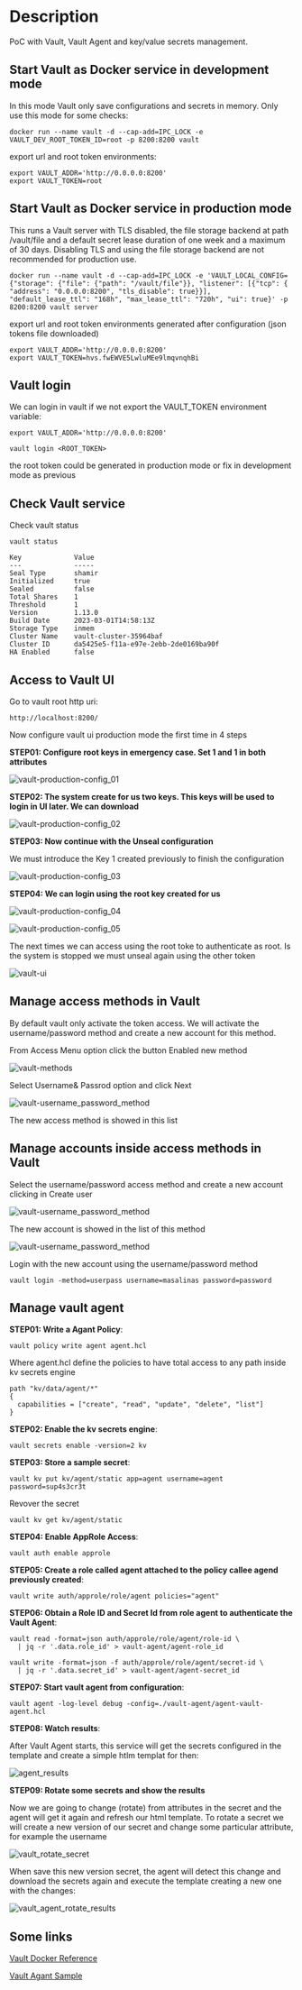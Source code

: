 # Description
PoC with Vault, Vault Agent and key/value secrets management.

## Start Vault as Docker service in development mode

In this mode Vault only save configurations and secrets in memory. Only use this mode for some checks:

```
docker run --name vault -d --cap-add=IPC_LOCK -e VAULT_DEV_ROOT_TOKEN_ID=root -p 8200:8200 vault
```

export url and root token environments:

```
export VAULT_ADDR='http://0.0.0.0:8200'
export VAULT_TOKEN=root
```

## Start Vault as Docker service in production mode

This runs a Vault server with TLS disabled, the file storage backend at path /vault/file and a default secret lease duration of one week and a maximum of 30 days. Disabling TLS and using the file storage backend are not recommended for production use.

```
docker run --name vault -d --cap-add=IPC_LOCK -e 'VAULT_LOCAL_CONFIG={"storage": {"file": {"path": "/vault/file"}}, "listener": [{"tcp": { "address": "0.0.0.0:8200", "tls_disable": true}}], "default_lease_ttl": "168h", "max_lease_ttl": "720h", "ui": true}' -p 8200:8200 vault server
```

export url and root token environments generated after configuration (json tokens file downloaded)

```
export VAULT_ADDR='http://0.0.0.0:8200'
export VAULT_TOKEN=hvs.fwEWVE5LwluMEe9lmqvnqhBi
```

## Vault login

We can login in vault if we not export the VAULT_TOKEN environment variable:

```
export VAULT_ADDR='http://0.0.0.0:8200'

vault login <ROOT_TOKEN>
```

the root token could be generated in production mode or fix in development mode as previous

## Check Vault service

Check vault status

```
vault status

Key             Value
---             -----
Seal Type       shamir
Initialized     true
Sealed          false
Total Shares    1
Threshold       1
Version         1.13.0
Build Date      2023-03-01T14:58:13Z
Storage Type    inmem
Cluster Name    vault-cluster-35964baf
Cluster ID      da5425e5-f11a-e97e-2ebb-2de0169ba90f
HA Enabled      false
```

## Access to Vault UI

Go to vault root http uri:
```
http://localhost:8200/
```

Now configure vault ui production mode the first time in 4 steps

**STEP01: Configure root keys in emergency case. Set 1 and 1 in both attributes**

![vault-production-config_01](captures/vault_production_config_ste01.png)

**STEP02: The system create for us two keys. This keys will be used to login in UI later. We can download**

![vault-production-config_02](captures/vault_production_config_ste02.png)

**STEP03: Now continue with the Unseal configuration**

We must introduce the Key 1 created previously to finish the configuration

![vault-production-config_03](captures/vault_production_config_ste03.png)

**STEP04: We can login using the root key created for us**

![vault-production-config_04](captures/vault_production_config_ste04.png)

![vault-production-config_05](captures/vault_production_config_ste05.png)

The next times we can access using the root toke to authenticate as root. Is the system is stopped we must unseal again using the other token

![vault-ui](captures/vault_ui.png)

## Manage access methods in Vault

By default vault only activate the token access. We will activate the username/password method and create a new account for this method.

From Access Menu option click the button Enabled new method

![vault-methods](captures/vault_methods.png)

Select Username& Passrod option and click Next

![vault-username_password_method](captures/vault_username_password_method.png)

The new access method is showed in this list

## Manage accounts inside access methods in Vault

Select the username/password access method and create a new account clicking in Create user

![vault-username_password_method](captures/userna_password_credentials.png)

The new account is showed in the list of this method

![vault-username_password_method](captures/username_password_account.png)

Login with the new account using the username/password method

```
vault login -method=userpass username=masalinas password=password
```

## Manage vault agent

**STEP01: Write a Agant Policy**:

```
vault policy write agent agent.hcl
```

Where agent.hcl define the policies to have total access to any path inside kv secrets engine

```
path "kv/data/agent/*"
{
  capabilities = ["create", "read", "update", "delete", "list"]
}
```

**STEP02: Enable the kv secrets engine**:

```
vault secrets enable -version=2 kv
```

**STEP03: Store a sample secret**:

```
vault kv put kv/agent/static app=agent username=agent password=sup4s3cr3t
```

Revover the secret

```
vault kv get kv/agent/static
```

**STEP04: Enable AppRole Access**:

```
vault auth enable approle
```

**STEP05: Create a role called agent attached to the policy callee agend previously created**:

```
vault write auth/approle/role/agent policies="agent"
```


**STEP06: Obtain a Role ID and Secret Id from role agent to authenticate the Vault Agent**:

```
vault read -format=json auth/approle/role/agent/role-id \
  | jq -r '.data.role_id' > vault-agent/agent-role_id

vault write -format=json -f auth/approle/role/agent/secret-id \
  | jq -r '.data.secret_id' > vault-agent/agent-secret_id
```

**STEP07: Start vault agent from configuration**:

```
vault agent -log-level debug -config=./vault-agent/agent-vault-agent.hcl
```

**STEP08: Watch results**:

After Vault Agent starts, this service will get the secrets configured in the template and create a simple htlm templat for then:

![agent_results](captures/agent_result.png)

**STEP09: Rotate some secrets and show the results**

Now we are going to change (rotate) from attributes in the secret and the agent will get it again and refresh our html template. To rotate a secret we will create a new version of our secret and change some particular attribute, for example the username

![vault_rotate_secret](captures/vault_rotate_secret.png)

When save this new version secret, the agent will detect this change and download the secrets again and execute the template creating a new one with the changes:

![vault_agent_rotate_results](captures/vault_agent_rotate_results.png)

## Some links

[Vault Docker Reference](https://hub.docker.com/_/vault)

[Vault Agant Sample](https://sleeplessbeastie.eu/2022/10/17/how-to-install-vault-agent)